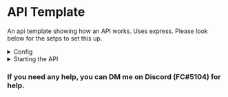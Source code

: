 # API Template

An api template showing how an API works. Uses express.
Please look below for the setps to set this up.

<details>
<summary>Config</summary>
1) Go to config.js
2) Edit the `port` with the port you want to run the API on.
</details>

<details>
<summary>Starting the API</summary>
1) After you're done with editing the config, save the file and run `npm i` in your terminal.
2) This'll install all the packages the API uses.
3) Start the API with `node index.js`. If you're locally hosting the API, go to localhost:your_port_here
</details>

### If you need any help, you can DM me on Discord (FC#5104) for help.
